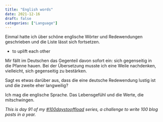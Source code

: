 ```yaml
---
title: "English words"
date: 2021-12-16
draft: false
categories: ["Language"]
---
```

Einmal hatte ich über schöne englische Wörter und Redewendungen geschrieben und die Liste lässt sich fortsetzen.

* to uplift each other

Mir fällt im Deutschen das Gegenteil davon sofort ein: sich gegenseitig in die Pfanne hauen. Bei der Übersetzung musste ich eine Weile nachdenken, vielleicht, sich gegenseitig zu bestärken.

Sagt es etwas darüber aus, dass die eine deutsche Redewendung lustig ist und die zweite eher langweilig?

Ich mag die englische Sprache. Das Lebensgefühl und die Werte, die mitschwingen.

_This is day 91 of my [#100daystooffload](https://100daystooffload.com/) series, a challenge to write 100 blog posts in a year._
